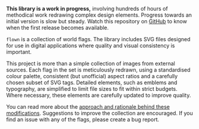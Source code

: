 **This library is a work in progress,** involving hundreds of hours of
methodical work redrawing complex design elements. Progress towards an initial
version is slow but steady. Watch this repository on [GitHub] to know when the
first release becomes available.

`flown` is a collection of world flags. The library includes SVG files designed for use in digital applications where quality and visual consistency is important.

This project is more than a simple collection of images from external sources.
Each flag in the set is meticulously redrawn, using a standardised colour
palette, consistent (but unofficial) aspect ratios and a carefully chosen subset
of SVG tags. Detailed elements, such as emblems and typography, are simplified
to limit file sizes to fit within strict budgets. Where necessary, these
elements are carefully updated to improve quality.

You can read more about the [approach and rationale behind these modifications](/about/). Suggestions to improve the collection are encouraged. If you find an issue with any of the flags, please create a bug report.

[GitHub]: https://github.com/stephenhutchings/flown
